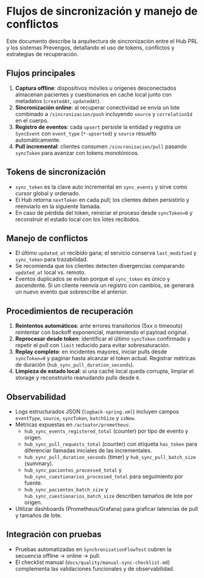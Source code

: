 # Flujos de sincronización y manejo de conflictos

Este documento describe la arquitectura de sincronización entre el Hub PRL y los sistemas Prevengos, detallando el uso de tokens, conflictos y estrategias de recuperación.

## Flujos principales

1. **Captura offline**: dispositivos móviles u orígenes desconectados almacenan pacientes y cuestionarios en caché local junto con metadatos (`createdAt`, `updatedAt`).
2. **Sincronización online**: al recuperar conectividad se envía un lote combinado a `/sincronizacion/push` incluyendo `source` y `correlationId` en el cuerpo.
3. **Registro de eventos**: cada `upsert` persiste la entidad y registra un `SyncEvent` con `event_type` (`*-upserted`) y `source` resuelto automáticamente.
4. **Pull incremental**: clientes consumen `/sincronizacion/pull` pasando `syncToken` para avanzar con tokens monotónicos.

## Tokens de sincronización

* `sync_token` es la clave auto incremental en `sync_events` y sirve como cursor global y ordenado.
* El Hub retorna `nextToken` en cada pull; los clientes deben persistirlo y reenviarlo en la siguiente llamada.
* En caso de pérdida del token, reiniciar el proceso desde `syncToken=0` y reconstruir el estado local con los lotes recibidos.

## Manejo de conflictos

* El último `updated_at` recibido gana; el servicio conserva `last_modified` y `sync_token` para trazabilidad.
* Se recomienda que los clientes detecten divergencias comparando `updated_at` local vs. remoto.
* Eventos duplicados se evitan porque el `sync_token` es único y ascendente. Si un cliente reenvía un registro con cambios, se generará un nuevo evento que sobrescribe el anterior.

## Procedimientos de recuperación

1. **Reintentos automáticos**: ante errores transitorios (5xx o timeouts) reintentar con backoff exponencial, manteniendo el payload original.
2. **Reprocesar desde token**: identificar el último `syncToken` confirmado y repetir el pull con `limit` reducido para evitar sobresaturación.
3. **Replay completo**: en incidentes mayores, iniciar pulls desde `syncToken=0` y paginar hasta alcanzar el token actual. Registrar métricas de duración (`hub_sync_pull_duration_seconds`).
4. **Limpieza de estado local**: si una caché local queda corrupta, limpiar el storage y reconstruirlo reanudando pulls desde `0`.

## Observabilidad

* Logs estructurados JSON (`logback-spring.xml`) incluyen campos `eventType`, `source`, `syncToken`, `batchSize` y `isNew`.
* Métricas expuestas en `/actuator/prometheus`:
  * `hub_sync_events_registered_total` (counter) por tipo de evento y origen.
  * `hub_sync_pull_requests_total` (counter) con etiqueta `has_token` para diferenciar llamadas iniciales de las incrementales.
  * `hub_sync_pull_duration_seconds` (timer) y `hub_sync_pull_batch_size` (summary).
  * `hub_sync_pacientes_processed_total` y `hub_sync_cuestionarios_processed_total` para seguimiento por fuente.
  * `hub_sync_pacientes_batch_size` y `hub_sync_cuestionarios_batch_size` describen tamaños de lote por origen.
* Utilizar dashboards (Prometheus/Grafana) para graficar latencias de pull y tamaños de lote.

## Integración con pruebas

* Pruebas automatizadas en `SynchronizationFlowTest` cubren la secuencia offline → online → pull.
* El checklist manual (`docs/quality/manual-sync-checklist.md`) complementa las validaciones funcionales y de observabilidad.
